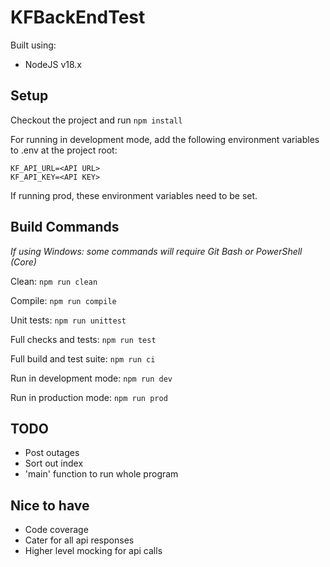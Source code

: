 # KFBackEndTest
Built using:
- NodeJS v18.x

## Setup

Checkout the project and run `npm install`

For running in development mode, add the following environment variables to .env at the project root:
```
KF_API_URL=<API URL>
KF_API_KEY=<API KEY>
```
If running prod, these environment variables need to be set.

## Build Commands
_If using Windows: some commands will require Git Bash or PowerShell (Core)_

Clean: `npm run clean`

Compile: `npm run compile`

Unit tests: `npm run unittest`

Full checks and tests: `npm run test`

Full build and test suite: `npm run ci`

Run in development mode: `npm run dev`

Run in production mode: `npm run prod`

## TODO
- Post outages
- Sort out index
- 'main' function to run whole program

## Nice to have
- Code coverage
- Cater for all api responses
- Higher level mocking for api calls
